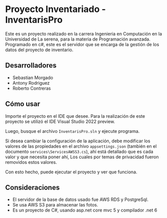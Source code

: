 # Proyecto Inventariado - InventarisPro
Este es un proyecto realizado en la carrera Ingenieria en Computación en la Universidad de La serena, para la materia de Programación avanzada. Programado en c#, este es el servidor que se encarga de la gestión de los datos del proyecto de inventario.

## Desarrolladores
-	Sebastian Morgado
-	Antony Rodriguez
-	Roberto Contreras

## Cómo usar
Importe el proyecto en el IDE que desee. Para la realización de este proyecto se utilizó el IDE Visual Studio 2022 preview.

Luego, busque el archivo `InventarisPro.sln` y ejecute programa.

Si desea cambiar la configuración de la aplicación, debe modificar los valores de las propiedades en el archivo `appsettings.json` (también en el documento `services\ServicesAWSS3.cs`), ahí está detallado que es cada valor y que necesita poner ahí, Los cuales por temas de privacidad fueron removidos estos valores.

Con esto hecho, puede ejecutar el proyecto y ver que funciona.

## Consideraciones

-   El servidor de la base de datos usado fue AWS RDS y PostgreSql.
-   Se usa AWS S3 para almacenar las fotos.
-   Es un proyecto de C#, usando asp.net core mvc 5 y compilador .net 6

